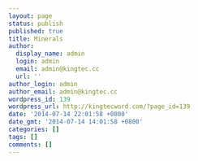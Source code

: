 ```yaml
---
layout: page
status: publish
published: true
title: Minerals
author:
  display_name: admin
  login: admin
  email: admin@kingtec.cc
  url: ''
author_login: admin
author_email: admin@kingtec.cc
wordpress_id: 139
wordpress_url: http://kingtecword.com/?page_id=139
date: '2014-07-14 22:01:58 +0800'
date_gmt: '2014-07-14 14:01:58 +0800'
categories: []
tags: []
comments: []
---
```


